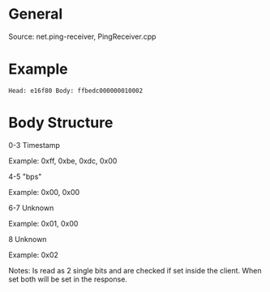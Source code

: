 # General
Source: net.ping-receiver, PingReceiver.cpp

# Example

```
Head: e16f80 Body: ffbedc000000010002
```

# Body Structure
0-3 Timestamp

Example: 0xff, 0xbe, 0xdc, 0x00

4-5 "bps"

Example: 0x00, 0x00

6-7 Unknown

Example: 0x01, 0x00

8 Unknown

Example: 0x02

Notes: Is read as 2 single bits and are checked if set inside the client. When set both will be set in the response.
